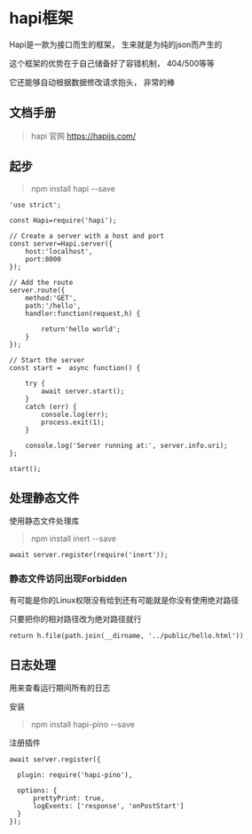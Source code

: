# hapi框架
Hapi是一款为接口而生的框架， 生来就是为纯的json而产生的

这个框架的优势在于自己储备好了容错机制， 404/500等等

它还能够自动根据数据修改请求抱头， 非常的棒

## 文档手册
> hapi 官网 https://hapijs.com/


## 起步
> npm install hapi --save

```
'use strict';

const Hapi=require('hapi');

// Create a server with a host and port
const server=Hapi.server({
    host:'localhost',
    port:8000
});

// Add the route
server.route({
    method:'GET',
    path:'/hello',
    handler:function(request,h) {

        return'hello world';
    }
});

// Start the server
const start =  async function() {

    try {
        await server.start();
    }
    catch (err) {
        console.log(err);
        process.exit(1);
    }

    console.log('Server running at:', server.info.uri);
};

start();
```





## 处理静态文件
使用静态文件处理库
> npm install inert --save


```
await server.register(require('inert'));
```

### 静态文件访问出现Forbidden
有可能是你的Linux权限没有给到还有可能就是你没有使用绝对路径

只要把你的相对路径改为绝对路径就行
```
return h.file(path.join(__dirname, '../public/hello.html'))
```

## 日志处理
用来查看运行期间所有的日志

安装
> npm install hapi-pino --save


注册插件
```
await server.register({

  plugin: require('hapi-pino'),

  options: {
      prettyPrint: true,
      logEvents: ['response', 'onPostStart']
  }
});
```

